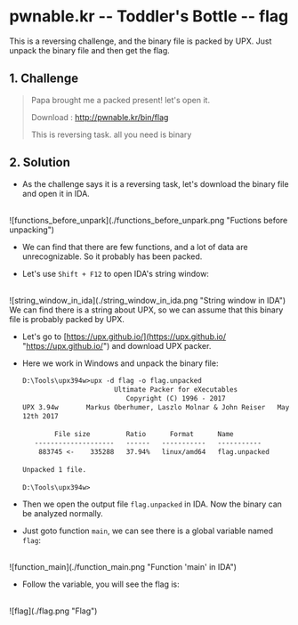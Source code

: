 # pwnable.kr -- Toddler's Bottle -- flag
This is a reversing challenge, and the binary file is packed by UPX. Just unpack the binary file and then get the flag.

## 1. Challenge
  > Papa brought me a packed present! let's open it.
  >   
  > Download : http://pwnable.kr/bin/flag  
  >   
  > This is reversing task. all you need is binary  

## 2. Solution
  * As the challenge says it is a reversing task, let's download the binary file and open it in IDA.  
  </br>
  ![functions_before_unpark](./functions_before_unpark.png "Fuctions before unpacking")  
  </br>

  * We can find that there are few functions, and a lot of data are unrecognizable. So it probably has been packed.

  * Let's use `Shift + F12` to open IDA's string window:  
  </br>
  ![string_window_in_ida](./string_window_in_ida.png "String window in IDA")  
  </br>
  We can find there is a string about UPX, so we can assume that this binary file is probably packed by UPX.

  * Let's go to [https://upx.github.io/](https://upx.github.io/ "https://upx.github.io/") and download UPX packer.

  * Here we work in Windows and unpack the binary file:  
      ```
      D:\Tools\upx394w>upx -d flag -o flag.unpacked
                             Ultimate Packer for eXecutables
                                Copyright (C) 1996 - 2017
      UPX 3.94w       Markus Oberhumer, Laszlo Molnar & John Reiser   May 12th 2017

              File size         Ratio      Format      Name
         --------------------   ------   -----------   -----------
          883745 <-    335288   37.94%   linux/amd64   flag.unpacked

      Unpacked 1 file.

      D:\Tools\upx394w>
      ```

  * Then we open the output file `flag.unpacked` in IDA. Now the binary can be analyzed normally.  

  * Just goto function `main`, we can see there is a global variable named `flag`:  
  </br>
  ![function_main](./function_main.png "Function 'main' in IDA")
  </br>

  * Follow the variable, you will see the flag is:
  </br>
  ![flag](./flag.png "Flag")
  </br>
